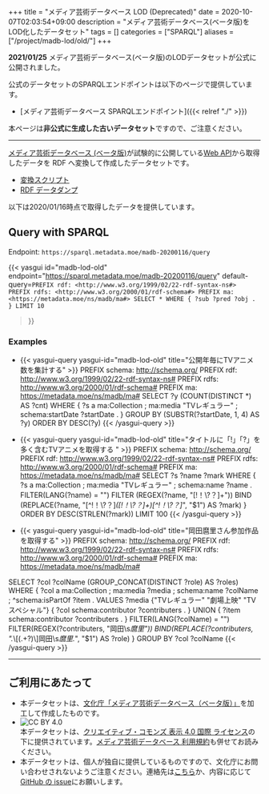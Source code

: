 +++
title = "メディア芸術データベース LOD (Deprecated)"
date = 2020-10-07T02:03:54+09:00
description = "メディア芸術データベース(ベータ版)をLOD化したデータセット"
tags = []
categories = ["SPARQL"]
aliases = ["/project/madb-lod/old/"]
+++

**2021/01/25** メディア芸術データベース(ベータ版)のLODデータセットが公式に公開されました。

公式のデータセットのSPARQLエンドポイントは以下のページで提供しています。

- [メディア芸術データベース SPARQLエンドポイント]({{< relref "./" >}})

本ページは**非公式に生成した古いデータセット**ですので、ご注意ください。

----

[メディア芸術データベース (ベータ版)](https://mediaarts-db.bunka.go.jp/)が試験的に公開している[Web API](https://mediaarts-db.bunka.go.jp/about#anc02)から取得したデータを RDF へ変換して作成したデータセットです。

- [変換スクリプト](https://github.com/Babibubebon/MADB-LOD)
- [RDF データダンプ](https://github.com/Babibubebon/MADB-LOD/releases)

以下は2020/01/16時点で取得したデータを提供しています。

## Query with SPARQL

Endpoint: `https://sparql.metadata.moe/madb-20200116/query`

{{< yasgui id="madb-lod-old" endpoint="https://sparql.metadata.moe/madb-20200116/query"
default-query=`PREFIX rdf: <http://www.w3.org/1999/02/22-rdf-syntax-ns#>
PREFIX rdfs: <http://www.w3.org/2000/01/rdf-schema#>
PREFIX ma: <https://metadata.moe/ns/madb/ma#>
SELECT * WHERE {
  ?sub ?pred ?obj .
} LIMIT 10`
>}}

### Examples

- {{< yasgui-query yasgui-id="madb-lod-old" title="公開年毎にTVアニメ数を集計する" >}}
PREFIX schema: <http://schema.org/>
PREFIX rdf: <http://www.w3.org/1999/02/22-rdf-syntax-ns#>
PREFIX rdfs: <http://www.w3.org/2000/01/rdf-schema#>
PREFIX ma: <https://metadata.moe/ns/madb/ma#>
SELECT ?y (COUNT(DISTINCT *) AS ?cnt)  WHERE {
  ?s a ma:Collection ;
     ma:media "TVレギュラー" ;
     schema:startDate ?startDate .
}
GROUP BY (SUBSTR(?startDate, 1, 4) AS ?y)
ORDER BY DESC(?y)
{{< /yasgui-query >}}

- {{< yasgui-query yasgui-id="madb-lod-old" title="タイトルに「!」「?」を多く含むTVアニメを取得する " >}}
PREFIX schema: <http://schema.org/>
PREFIX rdf: <http://www.w3.org/1999/02/22-rdf-syntax-ns#>
PREFIX rdfs: <http://www.w3.org/2000/01/rdf-schema#>
PREFIX ma: <https://metadata.moe/ns/madb/ma#>
SELECT ?s ?name ?mark WHERE {
  ?s a ma:Collection ;
     ma:media "TVレギュラー" ;
     schema:name ?name .
  FILTER(LANG(?name) = "")
  FILTER (REGEX(?name, "[!！\\?？]+"))
  BIND (REPLACE(?name, "[^!！\\?？]*([!！\\?？]+)[^!！\\?？]*", "$1") AS ?mark)
}
ORDER BY DESC(STRLEN(?mark))
LIMIT 100
{{< /yasgui-query >}}

- {{< yasgui-query yasgui-id="madb-lod-old" title="岡田麿里さん参加作品を取得する" >}}
PREFIX schema: <http://schema.org/>
PREFIX rdf: <http://www.w3.org/1999/02/22-rdf-syntax-ns#>
PREFIX rdfs: <http://www.w3.org/2000/01/rdf-schema#>
PREFIX ma: <https://metadata.moe/ns/madb/ma#>

SELECT
	?col ?colName (GROUP_CONCAT(DISTINCT ?role) AS ?roles)
WHERE {
  ?col a ma:Collection ;
         ma:media ?media ;
         schema:name ?colName ;
         ^schema:isPartOf ?item .
  VALUES ?media {"TVレギュラー" "劇場上映" "TVスペシャル"}
  {
  	?col schema:contributor ?contributers .
  } UNION {
    ?item schema:contributor ?contributers .
  }
  FILTER(LANG(?colName) = "")
  FILTER(REGEX(?contributers, "岡田\\s*麿里"))
  BIND(REPLACE(?contributers, ".*\\[(.+?)\\]岡田\\s*麿里.*", "$1") AS ?role)
}
GROUP BY ?col ?colName
{{< /yasgui-query >}}

---

## ご利用にあたって

- 本データセットは、[文化庁「メディア芸術データベース（ベータ版）」](https://mediaarts-db.bunka.go.jp/)を加工して作成したものです。
- ![CC BY 4.0](https://licensebuttons.net/l/by/4.0/88x31.png)  
  本データセットは、[クリエイティブ・コモンズ 表示 4.0 国際 ライセンス](http://creativecommons.org/licenses/by/4.0/)の下に提供されています。[メディア芸術データベース 利用規約](https://mediaarts-db.bunka.go.jp/user_terms)も併せてお読みください。
- 本データセットは、個人が独自に提供しているものですので、文化庁にお問い合わせされないようご注意ください。連絡先は[こちら](https://babibubebo.org/about/contact/)か、内容に応じて[GitHub の issue](https://github.com/Babibubebon/MADB-LOD/issues)にお願いします。
